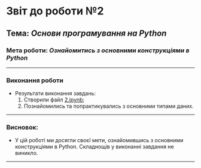 # Звіт до роботи №2
## Тема: _Основи програмування на Python_
### Мета роботи: _Ознайомитись з основними конструкціями в Python_

---
### Виконання роботи
* Результати виконання завдань:
    1. Створили файл [2.ipynb](./2.ipynb);
    1. Познайомились та попрактикувались з основними типами даних. 

---
### Висновок:
* У цій роботі ми досягли своєї мети, ознайомившись з основними конструкціями в Python. Складнощів у виконанні завдання не виникло.

---